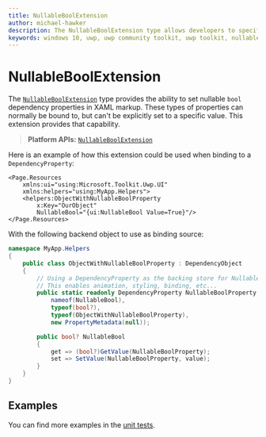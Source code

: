 ```yaml
---
title: NullableBoolExtension
author: michael-hawker
description: The NullableBoolExtension type allows developers to specify default values in XAML for nullable bool dependency properties.
keywords: windows 10, uwp, uwp community toolkit, uwp toolkit, nullable bool, dependency property, markup extension, XAML, markup 
---
```


# NullableBoolExtension

The [`NullableBoolExtension`](https://docs.microsoft.com/dotnet/api/microsoft.toolkit.uwp.ui.nullableboolextension) type provides the ability to set nullable `bool` dependency properties in XAML markup. These types of properties can normally be bound to, but can't be explicitly set to a specific value. This extension provides that capability.

> **Platform APIs:** [`NullableBoolExtension`](https://docs.microsoft.com/dotnet/api/microsoft.toolkit.uwp.ui.nullableboolextension)

Here is an example of how this extension could be used when binding to a `DependencyProperty`:

```xaml
<Page.Resources
    xmlns:ui="using:Microsoft.Toolkit.Uwp.UI"
    xmlns:helpers="using:MyApp.Helpers">
    <helpers:ObjectWithNullableBoolProperty
        x:Key="OurObject"
        NullableBool="{ui:NullableBool Value=True}"/>
</Page.Resources>
```

With the following backend object to use as binding source:

```csharp
namespace MyApp.Helpers
{
    public class ObjectWithNullableBoolProperty : DependencyObject
    {
        // Using a DependencyProperty as the backing store for NullableBool. 
        // This enables animation, styling, binding, etc...
        public static readonly DependencyProperty NullableBoolProperty = DependencyProperty.Register(
            nameof(NullableBool),
            typeof(bool?),
            typeof(ObjectWithNullableBoolProperty),
            new PropertyMetadata(null));

        public bool? NullableBool
        {
            get => (bool?)GetValue(NullableBoolProperty);
            set => SetValue(NullableBoolProperty, value);
        }
    }
}
```

## Examples

You can find more examples in the [unit tests](https://github.com/windows-toolkit/WindowsCommunityToolkit/tree/master/UnitTests).
